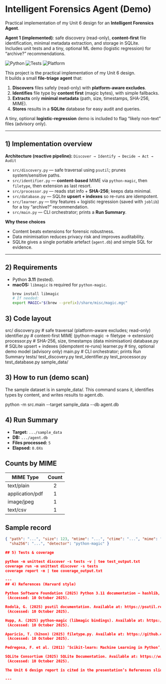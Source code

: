 # Intelligent Forensics Agent (Demo)

Practical implementation of my Unit 6 design for an **Intelligent Forensics Agent**.

**Agent 1 (implemented)**: safe discovery (read-only), **content-first** file identification, minimal metadata extraction, and storage in SQLite.  
Includes unit tests and a tiny, optional ML demo (logistic regression) for “archive?” recommendations.

![Python](https://img.shields.io/badge/python-3.11-blue)
![Tests](https://img.shields.io/badge/tests-unittest-green)
![Platform](https://img.shields.io/badge/platform-macOS%20%7C%20Windows-lightgrey)

This project is the practical implementation of my Unit 6 design.  
It builds a small **file-triage agent** that:

1. **Discovers** files safely (read-only) with **platform-aware excludes**.  
2. **Identifies** file type by **content first** (magic bytes), with simple fallbacks.  
3. **Extracts** only **minimal metadata** (path, size, timestamps, SHA-256, MIME).  
4. **Stores** results in a **SQLite** database for easy audit and queries.

A tiny, optional **logistic-regression** demo is included to flag “likely non-text” files (advisory only).

---

## 1) Implementation overview

**Architecture (reactive pipeline):** `Discover → Identify → Decide → Act → Audit`

- `src/discovery.py` — safe traversal using `psutil`; prunes system/sensitive paths.
- `src/identifier.py` — **content-based** MIME via `python-magic`, then `filetype`, then extension as last resort.
- `src/processor.py` — reads stat info + **SHA-256**; keeps data minimal.
- `src/database.py` — SQLite **upsert + indexes** so re-runs are idempotent.
- `src/learner.py` — tiny features + logistic regression (saved with `joblib`) for a toy “archive?” recommendation.
- `src/main.py` — CLI orchestrator; prints a **Run Summary**.

**Why these choices**
- Content beats extensions for forensic robustness.
- Data minimisation reduces privacy risk and improves auditability.
- SQLite gives a single portable artefact (`agent.db`) and simple SQL for evidence.

---

## 2) Requirements

- Python **3.11** (tested).
- **macOS:** `libmagic` is required for `python-magic`.
  ```bash
  brew install libmagic
  # If needed:
  export MAGIC="$(brew --prefix)/share/misc/magic.mgc"

## 3) Code layout

src/
discovery.py # safe traversal (platform-aware excludes; read-only)
identifier.py # content-first MIME (python-magic → filetype → extension)
processor.py # SHA-256, size, timestamps (data minimisation)
database.py # SQLite upsert + indexes (idempotent re-runs)
learner.py # tiny, optional demo model (advisory only)
main.py # CLI orchestrator; prints Run Summary
tests/
test_discovery.py test_identifier.py test_processor.py test_database.py
sample_data/


## 3) How to run (demo scan)

The sample dataset is in sample_data/. This command scans it, identifies types by content, and writes results to agent.db.

python -m src.main --target sample_data --db agent.db

## 4) Run Summary

- **Target:** `.../sample_data`
- **DB:** `.../agent.db`
- **Files processed:** `5`
- **Elapsed:** `0.0Xs`

## Counts by MIME
| MIME Type           | Count |
|---------------------|:-----:|
| text/plain          |   2   |
| application/pdf     |   1   |
| image/jpeg          |   1   |
| text/csv            |   1   |

## Sample record
```json
{ "path": "...", "size": 123, "mtime": "...", "ctime": "...", "mime": "text/plain",
  "sha256": "...", "detector": "python-magic" }

## 5) Tests & coverage

python -m unittest discover -s tests -v | tee test_output.txt
coverage run -m unittest discover -s tests
coverage report -m | tee coverage_output.txt

---
## 4) References (Harvard style)

Python Software Foundation (2025) Python 3.11 documentation — hashlib, sqlite3, mimetypes, unittest. Available at: https://docs.python.org/3.11/
 (Accessed: 10 October 2025).

Rodolà, G. (2025) psutil documentation. Available at: https://psutil.readthedocs.io/
 (Accessed: 10 October 2025).

Hupp, A. (2025) python-magic (libmagic bindings). Available at: https://github.com/ahupp/python-magic
 (Accessed: 10 October 2025).

Aparicio, T. (h2non) (2025) filetype.py. Available at: https://github.com/h2non/filetype.py
 (Accessed: 10 October 2025).

Pedregosa, F. et al. (2011) ‘Scikit-learn: Machine Learning in Python’, Journal of Machine Learning Research, 12, pp. 2825–2830.

SQLite Consortium (2025) SQLite Documentation. Available at: https://www.sqlite.org/docs.html
 (Accessed: 10 October 2025).

The Unit 6 design report is cited in the presentation’s References slide.

---
